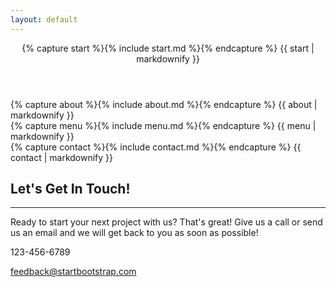 ```yaml
---
layout: default
---
```



<header>
    <div class="header-content" id="start">
        <div class="header-content-inner">
            {% capture start %}{% include start.md %}{% endcapture %}
            {{ start | markdownify }}
        </div>
    </div>
</header>

<section class="bg-primary" id="about">
    <div class="container">
        <div class="row">
            <div class="col-lg-8 col-lg-offset-2 text-center">
                {% capture about %}{% include about.md %}{% endcapture %}
                {{ about | markdownify }}
            </div>
        </div>
    </div>
</section>

<section id="menu">
    <div class="container">
        <div class="row">
            <div class="col-lg-8 col-lg-offset-2 text-center">
                {% capture menu %}{% include menu.md %}{% endcapture %}
                {{ menu | markdownify }}
            </div>
        </div>
    </div>
</section>

<section class="bg-primary" id="contact">
    <div class="container">
        <div class="row">
            <div class="col-lg-8 col-lg-offset-2 text-center">
                {% capture contact %}{% include contact.md %}{% endcapture %}
                {{ contact | markdownify }}
            </div>
        </div>
    </div>
</section>



<section id="contact">
    <div class="container">
        <div class="row">
            <div class="col-lg-8 col-lg-offset-2 text-center">
                <h2 class="section-heading">Let's Get In Touch!</h2>
                <hr class="primary">
                <p>Ready to start your next project with us? That's great! Give us a call or send us an email and we will get back to you as soon as possible!</p>
            </div>
            <div class="col-lg-4 col-lg-offset-2 text-center">
                <i class="fa fa-phone fa-3x sr-contact"></i>
                <p>123-456-6789</p>
            </div>
            <div class="col-lg-4 text-center">
                <i class="fa fa-envelope-o fa-3x sr-contact"></i>
                <p><a href="mailto:your-email@your-domain.com">feedback@startbootstrap.com</a></p>
            </div>
        </div>
    </div>
</section>

